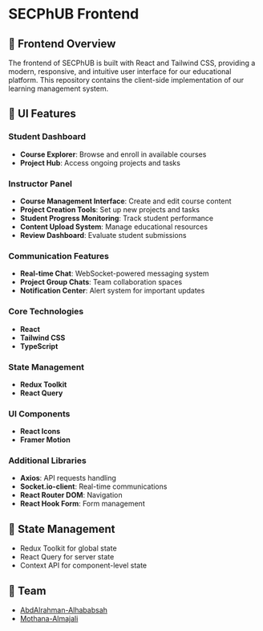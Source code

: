 # SECPhUB Frontend

## 📱 Frontend Overview
The frontend of SECPhUB is built with React and Tailwind CSS, providing a modern, responsive, and intuitive user interface for our educational platform. This repository contains the client-side implementation of our learning management system.

## 🎨 UI Features

### Student Dashboard
- **Course Explorer**: Browse and enroll in available courses
- **Project Hub**: Access ongoing projects and tasks

### Instructor Panel
- **Course Management Interface**: Create and edit course content
- **Project Creation Tools**: Set up new projects and tasks
- **Student Progress Monitoring**: Track student performance
- **Content Upload System**: Manage educational resources
- **Review Dashboard**: Evaluate student submissions

### Communication Features
- **Real-time Chat**: WebSocket-powered messaging system
- **Project Group Chats**: Team collaboration spaces
- **Notification Center**: Alert system for important updates

### Core Technologies
- **React**
- **Tailwind CSS**
- **TypeScript**

### State Management
- **Redux Toolkit**
- **React Query**

### UI Components
- **React Icons**
- **Framer Motion**

### Additional Libraries
- **Axios**: API requests handling
- **Socket.io-client**: Real-time communications
- **React Router DOM**: Navigation
- **React Hook Form**: Form management

## 🔄 State Management
- Redux Toolkit for global state
- React Query for server state
- Context API for component-level state

## 👥 Team
- [AbdAlrahman-Alhababsah](https://github.com/abdalhababsah)
- [Mothana-Almajali](https://github.com/abdalhababsah)